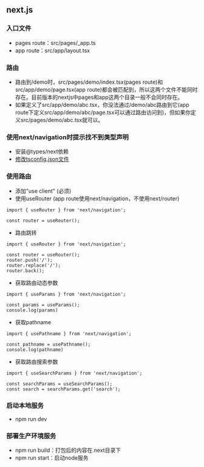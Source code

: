 ## next.js
### 入口文件
- pages route：src/pages/_app.ts
- app route：src/app/layout.tsx
### 路由
- 路由到/demo时，src/pages/demo/index.tsx(pages route)和src/app/demo/page.tsx(app route)都会被匹配到，所以这两个文件不能同时存在。目前版本的nextjs中pages和app这两个目录一般不会同时存在。
- 如果定义了src/app/demo/abc.tsx，你没法通过/demo/abc路由到它(app route下定义src/app/demo/abc/page.tsx可以通过路由访问到)，但如果你定义src/pages/demo/abc.tsx就可以。

### 使用next/navigation时提示找不到类型声明
- 安装@types/next依赖
- [修改tsconfig.json文件](https://github.com/vercel/next.js/blob/canary/examples/hello-world/tsconfig.json)
### 使用路由
- 添加"use client" (必须)
- 使用useRouter (app route使用next/navigation，不使用next/router)
```
import { useRouter } from 'next/navigation';

const router = useRouter();
```
- 路由跳转
```
import { useRouter } from 'next/navigation';

const router = useRouter();
router.push('/');
router.replace('/');
router.back();
```
- 获取路由动态参数
```
import { useParams } from 'next/navigation';

const params = useParams();
console.log(params)
```
- 获取pathname
```
import { usePathname } from 'next/navigation';
 
const pathname = usePathname();
console.log(pathname)
```
- 获取路由搜索参数
```
import { useSearchParams } from 'next/navigation';
 
const searchParams = useSearchParams();
const search = searchParams.get('search');
```
### 启动本地服务
- npm run dev
### 部署生产环境服务
- npm run build：打包后的内容在.next目录下
- npm run start：启动node服务
